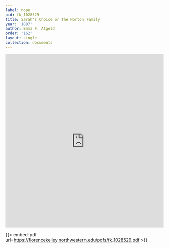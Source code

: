 ```yaml
---
label: nope
pid: fk_1028529
title: Sarah's Choice or The Norton Family
year: '1887'
author: Emma F. Atgeld
order: '162'
layout: single
collection: documents
---
```

<iframe src="https://northwestern.app.box.com/embed/s/9iffjxilmrrgxnkrft9skgzbcubvk6gy?sortColumn=date&view=list" width="100%" height="550" frameborder="0" allowfullscreen webkitallowfullscreen msallowfullscreen></iframe>


{{< embed-pdf url=https://florencekelley.northwestern.edu/pdfs/fk_1028529.pdf >}}